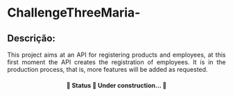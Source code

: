 # ChallengeThreeMaria-

## Descrição:
<p align="justify"> This project aims at an API for registering products and employees, at this first moment the API creates the registration of employees. It is in the production process, that is, more features will be added as requested.</p>

<h4 align="center"> 
	🚧  Status 🚀 Under construction...  🚧
</h4>